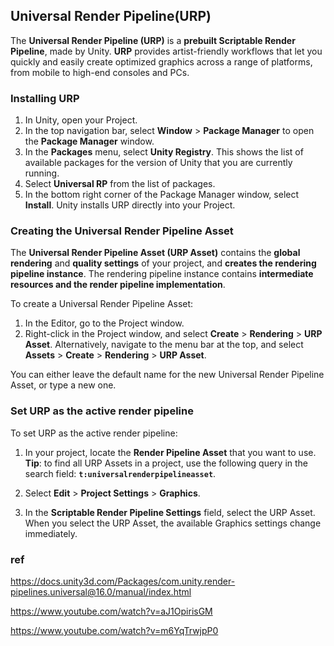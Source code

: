 ## Universal Render Pipeline(URP) 
The **Universal Render Pipeline (URP)** is a **prebuilt Scriptable Render Pipeline**, made by Unity. **URP** provides artist-friendly workflows that let you quickly and easily create optimized graphics across a range of platforms, from mobile to high-end consoles and PCs.

### Installing URP

1.  In Unity, open your Project.
2.  In the top navigation bar, select **Window** > **Package Manager** to open the **Package Manager** window.
3.  In the **Packages** menu, select **Unity Registry**. This shows the list of available packages for the version of Unity that you are currently running.
4.  Select **Universal RP** from the list of packages.
5.  In the bottom right corner of the Package Manager window, select **Install**. Unity installs URP directly into your Project.


### Creating the Universal Render Pipeline Asset

The **Universal Render Pipeline Asset (URP Asset)** contains the **global rendering** and **quality settings** of your project, and **creates the rendering pipeline instance**. The rendering pipeline instance contains **intermediate resources and the render pipeline implementation**.

To create a Universal Render Pipeline Asset:

1.  In the Editor, go to the Project window.
2.  Right-click in the Project window, and select **Create** > **Rendering** > **URP Asset**. Alternatively, navigate to the menu bar at the top, and select **Assets** > **Create** > **Rendering** > **URP Asset**.

You can either leave the default name for the new Universal Render Pipeline Asset, or type a new one.


### Set URP as the active render pipeline

To set URP as the active render pipeline:

1.  In your project, locate the **Render Pipeline Asset** that you want to use.  
    **Tip**: to find all URP Assets in a project, use the following query in the search field: **`t:universalrenderpipelineasset`**.
    
2.  Select **Edit** > **Project Settings** > **Graphics**.
    
3.  In the **Scriptable Render Pipeline Settings** field, select the URP Asset. When you select the URP Asset, the available Graphics settings change immediately.





### ref
https://docs.unity3d.com/Packages/com.unity.render-pipelines.universal@16.0/manual/index.html

https://www.youtube.com/watch?v=aJ1OpirisGM

https://www.youtube.com/watch?v=m6YqTrwjpP0

